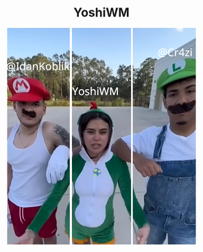 <h1 align="center">YoshiWM</h1>

<p align="center">
  <img href="https://github.com/IdanKoblik" src="assets/IdanLogo.png" alt="Image 1" style="margin:0;">
  <img href="https://github.com/IdanKoblik/YoshiWM/" src="assets/yoshiLogo.png" alt="Image 2"style="margin:0">
  <img href="https://github.com/Cr4zi" src="/assets/cr4ziLogo.png" alt="Image 2" style="margin:0;">
</p>